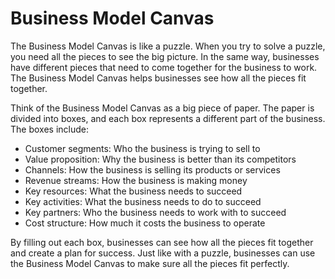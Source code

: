 # Business Model Canvas

The Business Model Canvas is like a puzzle. When you try to solve a puzzle, you need all the pieces to see the big picture. In the same way, businesses have different pieces that need to come together for the business to work. The Business Model Canvas helps businesses see how all the pieces fit together. 

Think of the Business Model Canvas as a big piece of paper. The paper is divided into boxes, and each box represents a different part of the business. The boxes include:

* Customer segments: Who the business is trying to sell to
* Value proposition: Why the business is better than its competitors 
* Channels: How the business is selling its products or services 
* Revenue streams: How the business is making money 
* Key resources: What the business needs to succeed 
* Key activities: What the business needs to do to succeed 
* Key partners: Who the business needs to work with to succeed
* Cost structure: How much it costs the business to operate

By filling out each box, businesses can see how all the pieces fit together and create a plan for success. Just like with a puzzle, businesses can use the Business Model Canvas to make sure all the pieces fit perfectly.
